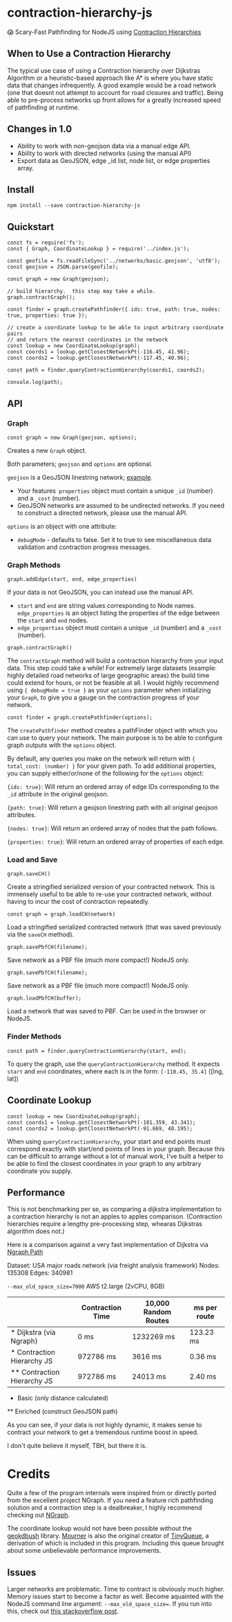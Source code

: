 # contraction-hierarchy-js

:scream: Scary-Fast Pathfinding for NodeJS using [Contraction Hierarchies](https://en.wikipedia.org/wiki/Contraction_hierarchies)

## When to Use a Contraction Hierarchy

The typical use case of using a Contraction hierarchy over Dijkstras Algorithm or a heuristic-based approach like A* is where you have static data that changes infrequently.  A good example would be a road network (one that doesnt not attempt to account for road closures and traffic).  Being able to pre-process networks up front allows for a greatly increased speed of pathfinding at runtime.


## Changes in 1.0

 - Ability to work with non-geojson data via a manual edge API.
 - Ability to work with directed networks (using the manual API)
 - Export data as GeoJSON, edge _id list, node list, or edge properties array.

## Install

```
npm install --save contraction-hierarchy-js
```

## Quickstart

```
const fs = require('fs');
const { Graph, CoordinateLookup } = require('../index.js');

const geofile = fs.readFileSync('../networks/basic.geojson', 'utf8');
const geojson = JSON.parse(geofile);

const graph = new Graph(geojson);

// build hierarchy.  this step may take a while.
graph.contractGraph();

const finder = graph.createPathfinder({ ids: true, path: true, nodes: true, properties: true });

// create a coordinate lookup to be able to input arbitrary coordinate pairs
// and return the nearest coordinates in the network
const lookup = new CoordinateLookup(graph);
const coords1 = lookup.getClosestNetworkPt(-116.45, 41.96);
const coords2 = lookup.getClosestNetworkPt(-117.45, 40.96);

const path = finder.queryContractionHierarchy(coords1, coords2);

console.log(path);
```


## API

### Graph

```
const graph = new Graph(geojson, options);
```

Creates a new `Graph` object.

Both parameters; `geojson` and `options` are optional.

`geojson` is a GeoJSON linestring network; [example](https://raw.githubusercontent.com/royhobbstn/contraction-hierarchy-js/master/networks/basic.geojson).

  - Your features` properties` object must contain a unique `_id` (number) and a `_cost` (number).
  - GeoJSON networks are assumed to be undirected networks.  If you need to construct a directed network, please use the manual API.

`options` is an object with one attribute:

 - `debugMode` - defaults to false.  Set it to true to see miscellaneous data validation and contraction progress messages. 

### Graph Methods

```
graph.addEdge(start, end, edge_properties)
```

If your data is not GeoJSON, you can instead use the manual API.

  - `start` and `end` are string values corresponding to Node names.  `edge_properties` is an object listing the properties of the edge between the `start` and `end` nodes.
  - `edge_properties` object must contain a unique `_id` (number) and a `_cost` (number).

```
graph.contractGraph()
```

The `contractGraph` method will build a contraction hierarchy from your input data.  This step could take a while!  For extremely large datasets (example: highly detailed road networks of large geographic areas) the build time could extend for hours, or not be feasible at all.  I would highly recommend using `{ debugMode = true }` as your `options` parameter when initializing your `Graph`, to give you a gauge on the contraction progress of your network.

```
const finder = graph.createPathfinder(options);
```

The `createPathfinder` method creates a pathFinder object with which you can use to query your network.  The main purpose is to be able to configure graph outputs with the `options` object.


By default, any queries you make on the network will return with `{ total_cost: (number) }` for your given path.  To add additional properties, you can supply either/or/none of the following for the `options` object:

`{ids: true}`:  Will return an ordered array of edge IDs corresponding to the `_id` attribute in the original geojson.

`{path: true}`: Will return a geojson linestring path with all original geojson attributes.

`{nodes: true}`: Will return an ordered array of nodes that the path follows.

`{properties: true}`: Will return an ordered array of properties of each edge.


### Load and Save

```
graph.saveCH()
```

Create a stringified serialized version of your contracted network.  This is immensely useful to be able to re-use your contracted network, without having to incur the cost of contraction repeatedly.

```
const graph = graph.loadCH(network)
```

Load a stringified serialized contracted network (that was saved previously via the `saveCH` method).

```
graph.savePbfCH(filename);
```

Save network as a PBF file (much more compact!)  NodeJS only.

```
graph.savePbfCH(filename);
```

Save network as a PBF file (much more compact!)  NodeJS only.

```
graph.loadPbfCH(buffer);
```

Load a network that was saved to PBF.  Can be used in the browser or NodeJS.


### Finder Methods

```
const path = finder.queryContractionHierarchy(start, end);
```

To query the graph, use the `queryContractionHierarchy` method.  It expects `start` and `end` coordinates, where each is in the form: `[-110.45, 35.4]`  ([lng, lat])


## Coordinate Lookup

```
const lookup = new CoordinateLookup(graph);
const coords1 = lookup.getClosestNetworkPt(-101.359, 43.341);
const coords2 = lookup.getClosestNetworkPt(-91.669, 40.195);
```

When using `queryContractionHierarchy`, your start and end points must correspond exactly with start/end points of lines in your graph.  Because this can be difficult to arrange without a lot of manual work, I've built a helper to be able to find the closest coordinates in your graph to any arbitrary coordinate you supply.


## Performance

This is not benchmarking per se, as comparing a dijkstra implementation to a contraction hierarchy is not an apples to apples comparison.  (Contraction hierarchies require a lengthy pre-processing step, whearas Dijkstras algorithm does not.)

Here is a comparison against a very fast implementation of Dijkstra via [Ngraph Path](https://github.com/anvaka/ngraph.path)

Dataset: USA major roads network (via freight analysis framework)
Nodes:  135308
Edges:  340981

`--max_old_space_size=7000` AWS t2.large (2vCPU, 8GB)

|                             | Contraction Time | 10,000 Random Routes |  ms per route |
| --------------------------- | ---------------- | -------------------- | ------------- |
| * Dijkstra (via Ngraph)     |            0 ms  |           1232269 ms |     123.23 ms |
| * Contraction Hierarchy JS  |       972786 ms  |              3616 ms |       0.36 ms |
| ** Contraction Hierarchy JS |       972786 ms  |             24013 ms |       2.40 ms |

* Basic (only distance calculated) 

** Enriched (construct GeoJSON path)


As you can see, if your data is not highly dynamic, it makes sense to contract your network to get a tremendous runtime boost in speed.

I don't quite believe it myself, TBH, but there it is.

# Credits

Quite a few of the program internals were inspired from or directly ported from the excellent project NGraph.  If you need a feature rich pathfinding solution and a contraction step is a dealbreaker, I highly recommend checking out [NGraph](https://github.com/anvaka/ngraph.path).

The coordinate lookup would not have been possible without the [geokdbush](https://github.com/mourner/geokdbush) library.  [Mourner](https://github.com/mourner) is also the original creator of [TinyQueue](https://github.com/mourner/tinyqueue), a derivation of which is included in this program.  Including this queue brought about some unbelievable performance improvements. 

## Issues

Larger networks are problematic.  Time to contract is obviously much higher.  Memory issues start to become a factor as well.  Become aquainted with the NodeJS command line argument: `--max_old_space_size=`.  If you run into this, check out [this stackoverflow post](https://stackoverflow.com/questions/38558989/node-js-heap-out-of-memory).


